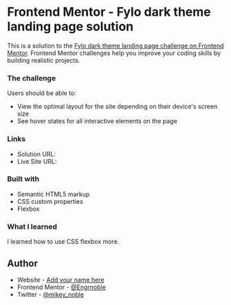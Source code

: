 # Frontend Mentor - Fylo dark theme landing page solution
This is a solution to the [Fylo dark theme landing page challenge on Frontend Mentor](https://www.frontendmentor.io/challenges/fylo-dark-theme-landing-page-5ca5f2d21e82137ec91a50fd). Frontend Mentor challenges help you improve your coding skills by building realistic projects. 

### The challenge
Users should be able to:
- View the optimal layout for the site depending on their device's screen size
- See hover states for all interactive elements on the page

### Links
- Solution URL: [](https://your-solution-url.com)
- Live Site URL: [](https://your-live-site-url.com)

### Built with
- Semantic HTML5 markup
- CSS custom properties
- Flexbox

### What I learned
I learned how to use CSS flexbox more.

## Author
- Website - [Add your name here](https://www.your-site.com)
- Frontend Mentor - [@Engrnoble](https://www.frontendmentor.io/profile/Engrnoble)
- Twitter - [@mikey_noble](https://www.twitter.com/mikey_noble)
